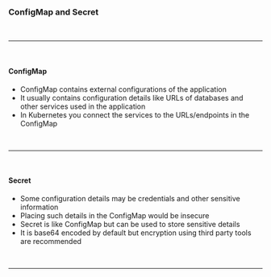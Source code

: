 ### ConfigMap and Secret

<br>
<hr>
<br>

#### ConfigMap

- ConfigMap contains external configurations of the application
- It usually contains configuration details like URLs of databases 
and other services used in the application
- In Kubernetes you connect the services to the URLs/endpoints in the ConfigMap

<br>
<hr>
<br>

#### Secret

- Some configuration details may be credentials and other sensitive information
- Placing such details in the ConfigMap would be insecure
- Secret is like ConfigMap but can be used to store sensitive details
- It is base64 encoded by default but encryption using third party tools are recommended

<br>
<hr>
<br>
